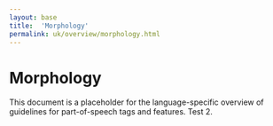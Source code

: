 ```yaml
---
layout: base
title:  'Morphology'
permalink: uk/overview/morphology.html
---
```


# Morphology

This document is a placeholder for the language-specific overview of
guidelines for part-of-speech tags and features.
Test 2.
